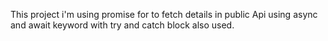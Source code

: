 This project i'm using promise for to fetch details in public Api using async and await keyword with try and catch block also used.

